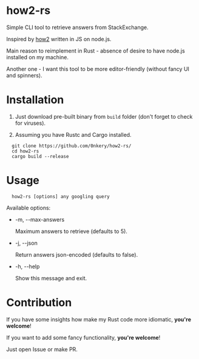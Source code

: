 # how2-rs

Simple CLI tool to retrieve answers from StackExchange.

Inspired by [how2](https://github.com/santinic/how2) written in JS on node.js.

Main reason to reimplement in Rust - absence of desire to have node.js installed
on my machine.

Another one - I want this tool to be more editor-friendly (without fancy UI and spinners).

# Installation

1. Just download pre-built binary from `build` folder
(don't forget to check for viruses). 

2. Assuming you have Rustc and Cargo installed.

``` console
  git clone https://github.com/0nkery/how2-rs/
  cd how2-rs
  cargo build --release
```

# Usage

``` console
  how2-rs [options] any googling query
```

Available options:

  - -m, --max-answers 

    Maximum answers to retrieve (defaults to 5).
    
  - -j, --json
  
    Return answers json-encoded (defaults to false).
  
  - -h, --help

    Show this message and exit.
    
# Contribution

If you have some insights how make my Rust code
more idiomatic, **you're welcome**!

If you want to add some fancy functionality, **you're welcome**!

Just open Issue or make PR.

  
